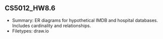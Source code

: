 ## CS5012_HW8.6
- Summary: ER diagrams for hypothetical IMDB and hospital databases. Includes cardinality and relationships.
- Filetypes: draw.io

